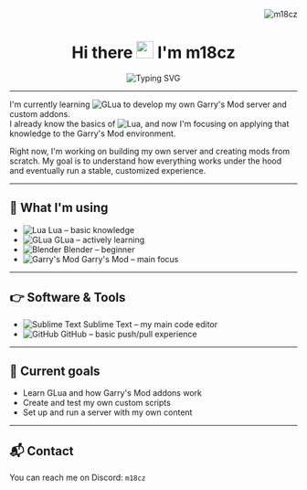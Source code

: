 <!-- Profile views badge -->
<p align="right">
  <img src="https://komarev.com/ghpvc/?username=m18cz&label=Profile%20views&color=0e75b6&style=flat" alt="m18cz" />
</p>

<!-- Animated waving hand + typing effect -->
<h1 align="center">
  Hi there <img src="https://media.giphy.com/media/hvRJCLFzcasrR4ia7z/giphy.gif" width="30px"/> I'm m18cz
</h1>

<p align="center">
  <img src="https://readme-typing-svg.herokuapp.com?font=Fira+Code&size=22&pause=1000&color=00F779&center=true&vCenter=true&width=435&lines=Learning+GLua+for+Garry's+Mod;Future+GMod+Server+Owner;Mod+Maker+in+Progress;Not+a+Game+Dev+(Yet!)" alt="Typing SVG" />
</p>

---

I'm currently learning ![GLua](https://img.shields.io/badge/GLua-%231DA1F2?style=flat-square&logo=codeforces&logoColor=white) to develop my own Garry's Mod server and custom addons.  
I already know the basics of ![Lua](https://img.shields.io/badge/Lua-00008B?style=flat-square&logo=lua&logoColor=white), and now I'm focusing on applying that knowledge to the Garry's Mod environment.

Right now, I'm working on building my own server and creating mods from scratch. My goal is to understand how everything works under the hood and eventually run a stable, customized experience.

---

## 🔧 What I'm using

- ![Lua](https://img.shields.io/badge/Lua-00008B?style=flat-square&logo=lua&logoColor=white) Lua – basic knowledge  
- ![GLua](https://img.shields.io/badge/GLua-%231DA1F2?style=flat-square&logo=codeforces&logoColor=white) GLua – actively learning  
- ![Blender](https://img.shields.io/badge/Blender-F5792A?style=flat-square&logo=blender&logoColor=white) Blender – beginner  
- ![Garry's Mod](https://img.shields.io/badge/Garry's%20Mod-1a1a1a?style=flat-square&logo=steam&logoColor=white) Garry's Mod – main focus

---

## 👉 Software & Tools

- ![Sublime Text](https://img.shields.io/badge/Sublime%20Text-FF9800?style=flat-square&logo=sublime-text&logoColor=white) Sublime Text – my main code editor  
- ![GitHub](https://img.shields.io/badge/GitHub-181717?style=flat-square&logo=github&logoColor=white) GitHub – basic push/pull experience

---

## 🎯 Current goals

- Learn GLua and how Garry's Mod addons work  
- Create and test my own custom scripts  
- Set up and run a server with my own content

---

## 📬 Contact

You can reach me on Discord: `m18cz`
